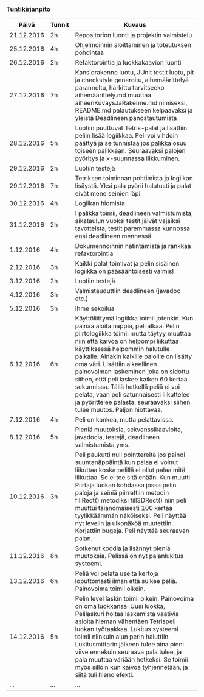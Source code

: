 ### Tuntikirjanpito
Päivä | Tunnit | Kuvaus
--------------- | ----- | ------
21.12.2016 | 2h | Repositorion luonti ja projektin valmistelu
25.12.2016 | 4h | Ohjelmoinnin aloittaminen ja toteutuksen pohdintaa
26.12.2016 | 2h | Refaktorointia ja luokkakaavion luonti
27.12.2016 | 7h | Kansiorakenne luotu, JUnit testit luotu, pit ja checkstyle generoitu, aihemäärittelyä paranneltu, harkittu tarvitseeko aihemäärittely.md muuttaa aiheenKuvaysJaRakenne.md nimiseksi, README.md palautukseen kelpaavaksi ja yleistä Deadlineen panostautumista
28.12.2016 | 5h | Luotiin puuttuvat Tetris-palat ja lisättiin peliin lisää logiikkaa. Peli voi vihdoin päättyä ja se tunnistaa jos palikka osuu toiseen palikkaan. Seuraavaksi palojen pyöritys ja x-suunnassa liikkuminen.
29.12.2016 | 2h | Luotiin testejä
29.12.2016 | 7h | Tetriksen toiminnan pohtimista ja logiikan lisäystä. Yksi pala pyörii halutusti ja palat eivät mene seinien läpi. 
30.12.2016 | 4h | Logiikan hiomista
31.12.2016 | 2h | I palikka toimii, deadlineen valmistumista, aikataulun vuoksi testit jäivät vajaiksi tavotteista, testit paremmassa kunnossa ensi deadlineen mennessä.
1.12.2016  | 4h | Dokumennoinnin nätintämistä ja rankkaa refaktorointia
2.12.2016  | 3h | Kaikki palat toimivat ja pelin sisäinen logiikka on pääsääntöisesti valmis!
3.12.2016  | 2h | Luotiin testejä
4.12.2016  | 3h | Valmistauduttiin deadlineen (javadoc etc.)
5.12.2016  | 3h | Ihme sekoilua
6.12.2016  | 6h | Käyttöliittymä logiikka toimii jotenkin. Kun painaa aloita nappia, peli alkaa. Pelin piirtologiikka toimii mutta täytyy muuttaa niin että kaivoa on helpompi liikuttaa käyttiksessä helpommin halutulle paikalle. Ainakin kaikille paloille on lisätty oma väri. Lisättiin alkeellinen painovoiman laskeminen joka on sidottu siihen, että peli laskee kaiken 60 kertaa sekunnissa. Tällä hetkellä peliä ei voi pelata, vaan peli satunnaisesti liikuttelee ja pyörittelee palasta, seuraavaksi siihen tulee muutos. Paljon hiottavaa.
7.12.2016  | 4h | Peli on kankea, mutta pelattavissa.
8.12.2016  | 5h | Pieniä muutoksia, sekvenssikaavioita, javadocia, testejä, deadlineen valmistumista yms.
10.12.2016 | 3h | Peli paukutti null pointtereita jos painoi suuntanäppäintä kun palaa ei voinut liikuttaa koska pelillä ei ollut palaa mitä liikuttaa. Se ei tee sitä enään. Kun muutti Piirtaja luokan kohdassa jossa pelin paloja ja seiniä piirrettiin metodin fillRect() metodiksi fill3DRect() niin peli muuttui taianomaisesti 100 kertaa tyylikkäämmän näköiseksi. Peli näyttää nyt levelin ja ulkonäköä muutettiin. Korjattiin bugeja. Peli näyttää seuraavan palan.
11.12.2016 | 8h | Sotkenut koodia ja lisännyt pieniä muutoksia. Pelissä on nyt palanlukitus systeemi.
13.12.2016 | 6h | Peliä voi pelata useita kertoja loputtomasti ilman että sulkee peliä. Painovoima toimii oikein.
14.12.2016 | 5h | Pelin level laskin toimii oikein. Painovoima on oma luokkansa. Uusi luokka, Pelilaskuri hoitaa laskemista vaativia asioita hieman vähentäen Tetrispeli luokan työtaakkaa. Lukitus systeemi toimii niinkuin alun perin haluttiin. Lukitusmittarin jälkeen tulee aina pieni viive ennekuin seuraava pala tulee, ja pala muuttaa väriään hetkeksi. Se toimii myös silloin kun kaivoa tyhjennetään, ja siitä tuli hieno efekti. 
... | ... | ...

